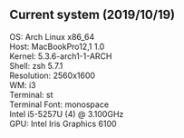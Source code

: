 ## Current system (2019/10/19)</br>
OS: Arch Linux x86_64</br>
Host: MacBookPro12,1 1.0</br>
Kernel: 5.3.6-arch1-1-ARCH</br>
Shell: zsh 5.7.1</br>
Resolution: 2560x1600</br>
WM: i3</br>
Terminal: st</br>
Terminal Font: monospace</br>
Intel i5-5257U (4) @ 3.100GHz</br>
GPU: Intel Iris Graphics 6100</br>
